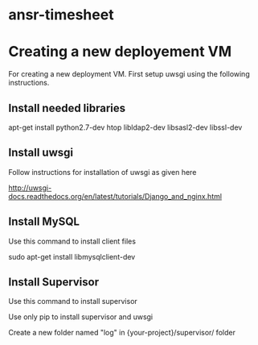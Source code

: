 ansr-timesheet
==============


Creating a new deployement VM
=============================
For creating a new deployment VM.  First setup uwsgi using the following instructions.

Install needed libraries
--------------------------------------

apt-get install python2.7-dev htop libldap2-dev libsasl2-dev libssl-dev

Install uwsgi
--------------

Follow instructions for installation of uwsgi as given here

http://uwsgi-docs.readthedocs.org/en/latest/tutorials/Django_and_nginx.html

Install MySQL
--------------

Use this command to install client files

sudo apt-get install libmysqlclient-dev

Install Supervisor
------------------

Use this command to install supervisor

Use only pip to install supervisor and uwsgi

Create a new folder named "log" in {your-project}/supervisor/ folder
